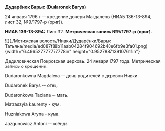 **Дударёнок Барыс (Dudaronek Barys)**

24 января 1796 г -- крещение дочери Магдалены (НИАБ 136-13-894, лист 32,
№9/1797-р (ориг)).

**НИАБ 136-13-894:** Лист 32. **Метрическая запись №9/1797-р (ориг).**

![](./Мстижская волость/Нивки/Дударёнки/Барыс Татьяна/media/ed087f88b11aab04284f904692b40e6fb9e3fa01.png){width="6.496527777777778in"
height="0.9527887139107611in"}

Дедиловичская Покровская церковь. 24 января 1797 года. Метрическая
запись о крещении.

Dudaronkowna Magdalena -- дочь родителей с деревни Нивки.

Dudaronek Barys -- отец.

Dudaronkowa Taciana -- мать.

Matraszyła Łaurenty - кум.

Huzniakowa Aryna - кума.

Jazgunowicz Antoni -- ксёндз.

